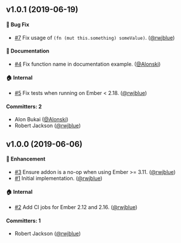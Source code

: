 ## v1.0.1 (2019-06-19)

#### :bug: Bug Fix
* [#7](https://github.com/rwjblue/ember-fn-helper-polyfill/pull/7) Fix usage of `(fn (mut this.something) someValue)`. ([@rwjblue](https://github.com/rwjblue))

#### :memo: Documentation
* [#4](https://github.com/rwjblue/ember-fn-helper-polyfill/pull/4) Fix function name in documentation example. ([@Alonski](https://github.com/Alonski))

#### :house: Internal
* [#5](https://github.com/rwjblue/ember-fn-helper-polyfill/pull/5) Fix tests when running on Ember < 2.18. ([@rwjblue](https://github.com/rwjblue))

#### Committers: 2
- Alon Bukai ([@Alonski](https://github.com/Alonski))
- Robert Jackson ([@rwjblue](https://github.com/rwjblue))

## v1.0.0 (2019-06-06)

#### :rocket: Enhancement
* [#3](https://github.com/rwjblue/ember-fn-helper-polyfill/pull/3) Ensure addon is a no-op when using Ember >= 3.11. ([@rwjblue](https://github.com/rwjblue))
* [#1](https://github.com/rwjblue/ember-fn-helper-polyfill/pull/1) Initial implementation. ([@rwjblue](https://github.com/rwjblue))

#### :house: Internal
* [#2](https://github.com/rwjblue/ember-fn-helper-polyfill/pull/2) Add CI jobs for Ember 2.12 and 2.16. ([@rwjblue](https://github.com/rwjblue))

#### Committers: 1
- Robert Jackson ([@rwjblue](https://github.com/rwjblue))

